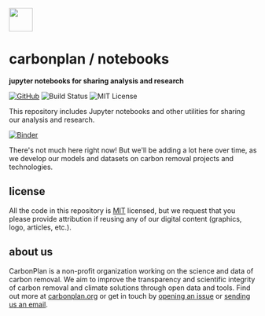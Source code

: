 <img
  src='https://carbonplan-assets.s3.amazonaws.com/monogram/dark-small.png'
  height='48'
/>

# carbonplan / notebooks

**jupyter notebooks for sharing analysis and research**

[![GitHub][github-badge]][github]
![Build Status][]
![MIT License][]

[github]: https://github.com/carbonplan/notebooks
[github-badge]: https://flat.badgen.net/badge/-/github?icon=github&label
[build status]: https://flat.badgen.net/github/checks/carbonplan/notebooks
[mit license]: https://flat.badgen.net/badge/license/MIT/blue

This repository includes Jupyter notebooks and other utilities for sharing our analysis and research.

[![Binder](https://mybinder.org/badge_logo.svg)](https://mybinder.org/v2/gh/carbonplan/notebooks/master?urlpath=lab)

There's not much here right now! But we'll be adding a lot here over time, as we develop our models and datasets on carbon removal projects and technologies.

## license

All the code in this repository is [MIT](https://choosealicense.com/licenses/mit/) licensed, but we request that you please provide attribution if reusing any of our digital content (graphics, logo, articles, etc.).

## about us

CarbonPlan is a non-profit organization working on the science and data of carbon removal. We aim to improve the transparency and scientific integrity of carbon removal and climate solutions through open data and tools. Find out more at [carbonplan.org](https://carbonplan.org/) or get in touch by [opening an issue](https://github.com/carbonplan/notebooks/issues/new) or [sending us an email](mailto:hello@carbonplan.org).
